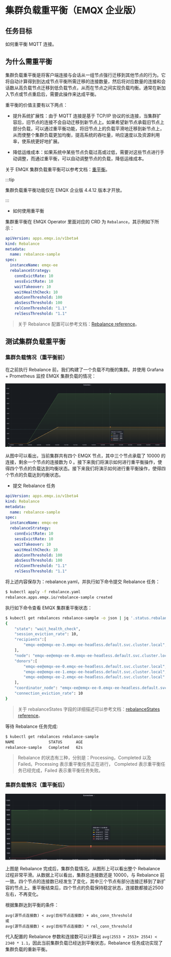 # 集群负载重平衡（EMQX 企业版）

## 任务目标

如何重平衡 MQTT 连接。

## 为什么需重平衡

集群负载重平衡是将客户端连接与会话从一组节点强行迁移到其他节点的行为。它将自动计算得到到达成节点平衡所需迁移的连接数量，然后将对应数量的连接和会话数从高负载节点迁移到低负载节点，从而在节点之间实现负载均衡。通常在新加入节点或节点重启后，需要此操作来达成平衡。

重平衡的价值主要有以下两点：

- 提升系统扩展性：由于 MQTT 连接是基于 TCP/IP 协议的长连接，当集群扩容后，旧节点的连接不会自动迁移到新节点上。如果希望新节点承载旧节点上部分负载，可以通过重平衡功能，将旧节点上的负载平滑地迁移到新节点上，从而使整个集群负载更加均衡，提高系统的吞吐量，响应速度以及资源利用率，使系统更好地扩展。

- 降低运维成本：如果系统中某些节点负载过高或过低，需要对这些节点进行手动调整，而通过重平衡，可以自动调整节点的负载，降低运维成本。

关于 EMQX 集群负载重平衡可以参考文档：[重平衡](https://docs.emqx.com/zh/enterprise/v4.4/advanced/rebalancing.html#%E9%87%8D%E5%B9%B3%E8%A1%A1)。

:::tip

集群负载重平衡功能仅在 EMQX 企业版 4.4.12 版本才开放。

:::

- 如何使用重平衡

集群重平衡在 EMQX Operator 里面对应的 CRD 为 `Rebalance`，其示例如下所示：

```yaml
apiVersion: apps.emqx.io/v1beta4
kind: Rebalance
metadata:
  name: rebalance-sample
spec:
  instanceName: emqx-ee
  rebalanceStrategy:
    connEvictRate: 10
    sessEvictRate: 10
    waitTakeover: 10
    waitHealthCheck: 10
    absConnThreshold: 100
    absSessThreshold: 100
    relConnThreshold: "1.1"
    relSessThreshold: "1.1"
```

> 关于 Rebalance 配置可以参考文档：[Rebalance reference](../reference/v1beta4-reference.md#rebalancestrategy)。

## 测试集群负载重平衡

### 集群负载情况（重平衡前）

在之前执行 Rebalance 前，我们构建了一个负载不均衡的集群。并使用 Grafana + Prometheus 监控 EMQX 集群负载的情况：

![](./assets/configure-emqx-rebalance/before-rebalance.png)

从图中可以看出，当前集群共有四个 EMQX 节点，其中三个节点承载了 10000 的连接，剩余一个节点的连接数为 0 。接下来我们将演示如何进行重平衡操作，使得四个节点的负载达到均衡状态。接下来我们将演示如何进行重平衡操作，使得四个节点的负载达到均衡状态。

- 提交 Rebalance 任务

```yaml
apiVersion: apps.emqx.io/v1beta4
kind: Rebalance
metadata:
  name: rebalance-sample
spec:
  instanceName: emqx-ee
  rebalanceStrategy:
    connEvictRate: 10
    sessEvictRate: 10
    waitTakeover: 10
    waitHealthCheck: 10
    absConnThreshold: 100
    absSessThreshold: 100
    relConnThreshold: "1.1"
    relSessThreshold: "1.1"
```

将上述内容保存为：rebalance.yaml，并执行如下命令提交 Rebalance 任务：

```bash
$ kubectl apply -f rebalance.yaml
rebalance.apps.emqx.io/rebalance-sample created
```

执行如下命令查看 EMQX 集群重平衡状态：

```bash
$ kubectl get rebalances rebalance-sample -o json | jq '.status.rebalanceStates'
{
    "state": "wait_health_check",
    "session_eviction_rate": 10,
    "recipients":[
        "emqx-ee@emqx-ee-3.emqx-ee-headless.default.svc.cluster.local",
    ],
    "node": "emqx-ee@emqx-ee-0.emqx-ee-headless.default.svc.cluster.local",
    "donors":[
        "emqx-ee@emqx-ee-0.emqx-ee-headless.default.svc.cluster.local",
        "emqx-ee@emqx-ee-1.emqx-ee-headless.default.svc.cluster.local",
        "emqx-ee@emqx-ee-2.emqx-ee-headless.default.svc.cluster.local"
    ],
    "coordinator_node": "emqx-ee@emqx-ee-0.emqx-ee-headless.default.svc.cluster.local",
    "connection_eviction_rate": 10
}
```

> 关于 rebalanceStates 字段的详细描述可以参考文档：[rebalanceStates reference](../reference/v1beta4-reference.md#rebalancestate)。

等待 Rebalance 任务完成:

```bash
$ kubectl get rebalances rebalance-sample
NAME               STATUS      AGE
rebalance-sample   Completed   62s
```

> Rebalance 的状态有三种，分别是：Processing，Completed 以及 Failed。Processing 表示重平衡任务正在进行， Completed 表示重平衡任务已经完成，Failed 表示重平衡任务失败。

### 集群负载情况（重平衡后）

![](./assets/configure-emqx-rebalance/after-rebalance.png)

上图是 Rebalance 完成后，集群负载情况。从图形上可以看出整个 Rebalance 过程非常平滑。从数据上可以看出，集群总连接数还是 10000，与 Rebalance 前一致。四个节点的连接数已经发生了变化，其中三个节点有部分连接迁移到了新扩容的节点上。重平衡结束后，四个节点的负载保持稳定状态，连接数都接近2500左右，不再变化。

根据集群达到平衡的条件：

```
avg(源节点连接数) < avg(目标节点连接数) + abs_conn_threshold
或
avg(源节点连接数) < avg(目标节点连接数) * rel_conn_threshold
```

代入配置的 Rebalance 参数和连接数可以计算出 `avg(2553 + 2553+ 2554) < 2340 * 1.1`，因此当前集群负载已经达到平衡状态，Rebalance 任务成功实现了集群负载的重新平衡。
